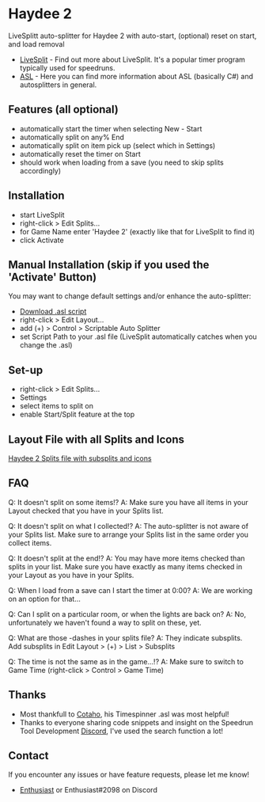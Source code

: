 # Haydee 2
LiveSplitt auto-splitter for Haydee 2 with auto-start, (optional) reset on start, and load removal

- [LiveSplit](https://github.com/LiveSplit) - Find out more about LiveSplit. It's a popular timer program typically used for speedruns.
- [ASL](https://github.com/LiveSplit/LiveSplit.AutoSplitters) - Here you can find more information about ASL (basically C#) and autosplitters in general.

## Features (all optional)

- automatically start the timer when selecting New - Start
- automatically split on any% End
- automatically split on item pick up (select which in Settings)
- automatically reset the timer on Start
- should work when loading from a save (you need to skip splits accordingly)

## Installation 

- start LiveSplit
- right-click > Edit Splits...
- for Game Name enter 'Haydee 2' (exactly like that for LiveSplit to find it)
- click Activate

## Manual Installation (skip if you used the 'Activate' Button)

You may want to change default settings and/or enhance the auto-splitter:

- [Download .asl script](https://github.com/EnthusiastNT/haydee2/raw/main/haydee2.asl)
- right-click > Edit Layout...
- add (+) > Control > Scriptable Auto Splitter
- set Script Path to your .asl file
  (LiveSplit automatically catches when you change the .asl)
  
## Set-up

- right-click > Edit Splits...
- Settings
- select items to split on
- enable Start/Split feature at the top

## Layout File with all Splits and Icons

[Haydee 2 Splits file with subsplits and icons](https://github.com/EnthusiastNT/haydee2/raw/main/Haydee_2_Splits_Icons.lss)

## FAQ

Q: It doesn't split on some items!?
A: Make sure you have all items in your Layout checked that you have in your Splits list.

Q: It doesn't split on what I collected!?
A: The auto-splitter is not aware of your Splits list. Make sure to arrange your Splits list in the same order you collect items.

Q: It doesn't split at the end!?
A: You may have more items checked than splits in your list. Make sure you have exactly as many items checked in your Layout as you have in your Splits.

Q: When I load from a save can I start the timer at 0:00?
A: We are working on an option for that...

Q: Can I split on a particular room, or when the lights are back on?
A: No, unfortunately we haven't found a way to split on these, yet.

Q: What are those -dashes in your splits file?
A: They indicate subsplits. Add subsplits in Edit Layout > (+) > List > Subsplits

Q: The time is not the same as in the game...!?
A: Make sure to switch to Game Time (right-click > Control > Game Time)

## Thanks

- Most thankfull to [Cotaho](https://github.com/Coltaho/), his Timespinner .asl was most helpful!
- Thanks to everyone sharing code snippets and insight on the Speedrun Tool Development [Discord](https://discord.gg/MtVmSggpVb), I've used the search function a lot!

## Contact

If you encounter any issues or have feature requests, please let me know! 

- [Enthusiast](https://steamcommunity.com/sharedfiles/filedetails/?id=2315048067) or Enthusiast#2098 on Discord
